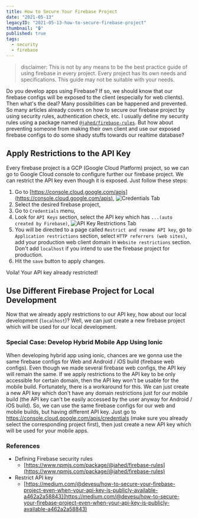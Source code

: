 ```yaml
---
title: How to Secure Your Firebase Project
date: "2021-05-13"
legacyID: "2021-05-13-how-to-secure-firebase-project"
thumbnail: "🔒"
published: true
tags:
  - security
  - firebase
---
```


> disclaimer: This is not by any means to be the best practice guide of using firebase in every project. Every project has its own needs and specifications. This guide may not be suitable with your needs.

Do you develop apps using Firebase? If so, we should know that our firebase configs will be exposed to the client (especially for web clients). Then what's the deal? Many possibilities can be happened and prevented. So many articles already covers on how to secure our firebase project by using security rules, authentication check, etc. I usually define my security rules using a package named [`@jahed/firebase-rules`](https://www.npmjs.com/package/@jahed/firebase-rules). But how about preventing someone from making their own client and use our exposed firebase configs to do some shady stuffs towards our realtime database?

## Apply Restrictions to the API Key

Every firebase project is a GCP (Google Cloud Platform) project, so we can go to Google Cloud console to configure further our firebase project. We can restrict the API key even though it is exposed. Just follow these steps:

1. Go to [https://console.cloud.google.com/apis](https://console.cloud.google.com/apis),
   ![Credentials Tab](https://sznm.dev/images/2021-05-13-how-to-secure-firebase-project/GCP-01.png)
2. Select the desired firebase project,
3. Go to `Credentials` menu,
4. Look for `API Keys` section, select the API key which has `...(auto created by Firebase)`,
   ![API Key Restrictions Tab](https://sznm.dev/images/2021-05-13-how-to-secure-firebase-project/GCP-02.png)
5. You will be directed to a page called `Restrict and rename API key`, go to `Application restrictions` section, select `HTTP referrers (web sites)`, add your production web client domain in `Website restrictions` section. Don't add `localhost` if you intend to use the firebase project for production.
6. Hit the `save` button to apply changes.

Voila! Your API key already restricted!

## Use Different Firebase Project for Local Development

Now that we already apply restrictions to our API key, how about our local development (`localhost`)? Well, we can just create a new firebase project which will be used for our local development.

### Special Case: Develop Hybrid Mobile App Using Ionic

When developing hybrid app using ionic, chances are we gonna use the same firebase configs for Web and Android / iOS build (firebase web configs). Even though we made several firebase web configs, the API key will remain the same. If we apply restrictions to the API key to be only accessible for certain domain, then the API key won't be usable for the mobile build. Fortunately, there is a workaround for this. We can just create a new API key which don't have any domain restrictions just for our mobile build (the API key can't be easily accessed by the user anyway for Android / iOS build). So, we can use the same firebase configs for our web and mobile builds, but having different API key. Just go to https://console.cloud.google.com/apis/credentials (make sure you already select the corresponding project first), then just create a new API key which will be used for your mobile apps.

### References

- Defining Firebase security rules
  - [https://www.npmjs.com/package/@jahed/firebase-rules](https://www.npmjs.com/package/@jahed/firebase-rules)
- Restrict API key
  - [https://medium.com/@devesu/how-to-secure-your-firebase-project-even-when-your-api-key-is-publicly-available-a462a2a58843](https://medium.com/@devesu/how-to-secure-your-firebase-project-even-when-your-api-key-is-publicly-available-a462a2a58843)
